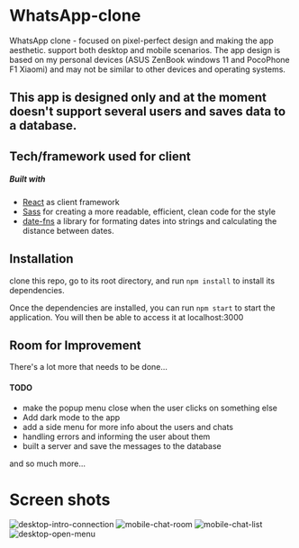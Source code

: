 # WhatsApp-clone
WhatsApp clone - focused on pixel-perfect design and making the app aesthetic. support both desktop and mobile scenarios.
The app design is based on my personal devices (ASUS ZenBook windows 11 and PocoPhone F1 Xiaomi)
and may not be similar to other devices and operating systems. 
## This app is designed only and at the moment doesn't support several users and saves data to a database.


## Tech/framework used for client
##### Built with
* [React](https://reactjs.org/) as client framework
* [Sass](https://sass-lang.com/guide) for creating a more readable, efficient, clean code for the style 
* [date-fns](https://date-fns.org/v2.28.0/docs/format) a library for formating dates into strings and calculating the distance between dates.  
 
 ## Installation
clone this repo, go to its root directory, and run `npm install` to install its dependencies.

Once the dependencies are installed, you can run `npm start` to start the application. You will then be able to access it at localhost:3000



## Room for Improvement
There's a lot more that needs to be done...
#### TODO
* make the popup menu close when the user clicks on something else
* Add dark mode to the app 
* add a side menu for more info about the users and chats 
* handling errors and informing the user about them 
* built a server and save the messages to the database

and so much more...

# Screen shots

![desktop-intro-connection](https://user-images.githubusercontent.com/74677933/156198942-26534c1b-4b04-407d-9422-f9fb31ac358d.jpeg)
![mobile-chat-room](https://user-images.githubusercontent.com/74677933/156198958-b6a97d2c-48f7-45e5-a911-2ea49e305fb0.jpeg)
![mobile-chat-list](https://user-images.githubusercontent.com/74677933/156198971-60f02159-5f1c-49fd-b30f-f89e14eb5bd9.jpeg)
![desktop-open-menu](https://user-images.githubusercontent.com/74677933/156198893-f09ff636-b039-40fb-9472-49216d434c02.jpeg)

